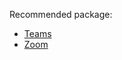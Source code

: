 Recommended package:
- [Teams](https://github.com/IsmaelMartinez/teams-for-linux/releases)
- [Zoom](https://zoom.us/download)
